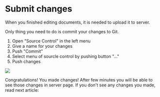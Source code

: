 # Submit changes

When you finished editing documents, it is needed to upload it to server.

Only thing you need to do is commit your changes to Git.

<div className="flex-alligned">
<ol>
<li>Open "Source Control" in the left menu</li>
<li>Give a name for your changes</li>
<li>Push "Commit"</li>
<li>Select menu of sourcle control by pushing button "..."</li>
<li>Push changes</li>
</ol>

![](</assets/instruction-images/navigate-vs-code.png>)
</div>

Congratulations! You made changes! After few minutes you will be able to see those changes in server page.
If you don't see any changes you made, read next article:
<LinkToAnotherPage path="submit-changes/errors-at-github" text="Errors at GitHub"/>